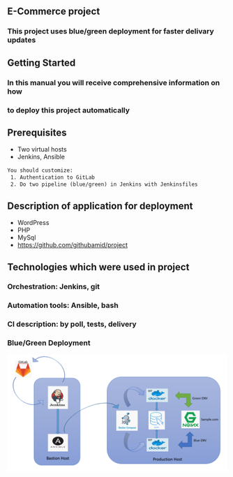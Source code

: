 ## E-Commerce project
### This project uses blue/green deployment for faster delivary updates
## Getting Started
### In this manual you will receive comprehensive information on how 
### to deploy this project automatically
## Prerequisites
* Two virtual hosts
* Jenkins, Ansible
```
You should customize:
 1. Authentication to GitLab
 2. Do two pipeline (blue/green) in Jenkins with Jenkinsfiles
```
## Description of application for deployment
   - WordPress
   - PHP
   - MySql
   - https://github.com/githubamid/project
## Technologies which were used in project
### Orchestration: Jenkins, git
### Automation tools: Ansible, bash
### CI description: by poll, tests, delivery
### Blue/Green Deployment
<img src="image/scheme.png" weith="10" hight="10">
